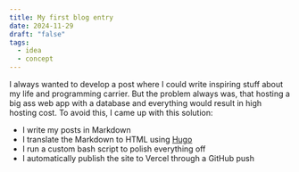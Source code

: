 ```yaml
---
title: My first blog entry
date: 2024-11-29
draft: "false"
tags:
  - idea
  - concept
---
```

I always wanted to develop a post where I could write inspiring stuff about my life and programming carrier. But the problem always was, that hosting a big ass web app with a database and everything would result in high hosting cost.
To avoid this, I came up with this solution:
- I write my posts in Markdown
- I translate the Markdown to HTML using [Hugo](https://gohugo.io/)
- I run a custom bash script to polish everything off
- I automatically publish the site to Vercel through a GitHub push